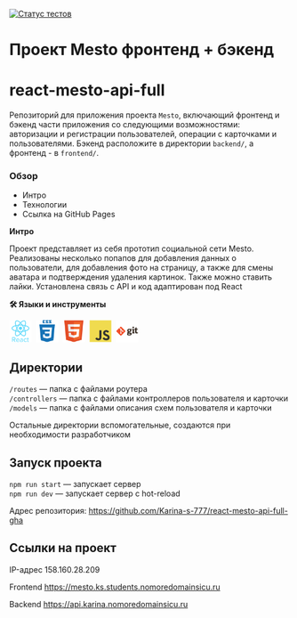 [![Статус тестов](../../actions/workflows/tests.yml/badge.svg)](../../actions/workflows/tests.yml)

# Проект Mesto фронтенд + бэкенд

# react-mesto-api-full
Репозиторий для приложения проекта `Mesto`, включающий фронтенд и бэкенд части приложения со следующими возможностями: авторизации и регистрации пользователей, операции с карточками и пользователями. Бэкенд расположите в директории `backend/`, а фронтенд - в `frontend/`. 

### Обзор
* Интро
* Технологии
* Ссылка на GitHub Pages

**Интро**

Проект представляет из себя прототип социальной сети Mesto.
Реализованы несколько попапов для добавления данных о пользователи, для добавления фото на страницу, а также для смены аватара и подтверждения удаления картинок.
Также можно ставить лайки.
Установлена связь с API и код адаптирован под React

**:hammer_and_wrench: Языки и инструменты**

<div>
  <img src="https://github.com/devicons/devicon/blob/master/icons/react/react-original-wordmark.svg" title="React" alt="React" width="40" height="40"/>&nbsp;
  <img src="https://github.com/devicons/devicon/blob/master/icons/css3/css3-plain-wordmark.svg"  title="CSS3" alt="CSS" width="40" height="40"/>&nbsp;
  <img src="https://github.com/devicons/devicon/blob/master/icons/html5/html5-original.svg" title="HTML5" alt="HTML" width="40" height="40"/>&nbsp;
  <img src="https://github.com/devicons/devicon/blob/master/icons/javascript/javascript-original.svg" title="JavaScript" alt="JavaScript" width="40" height="40"/>&nbsp;
  <img src="https://github.com/devicons/devicon/blob/master/icons/git/git-original-wordmark.svg" title="Git" **alt="Git" width="40" height="40"/>
</div>
  
  ## Директории

`/routes` — папка с файлами роутера  
`/controllers` — папка с файлами контроллеров пользователя и карточки   
`/models` — папка с файлами описания схем пользователя и карточки  
  
Остальные директории вспомогательные, создаются при необходимости разработчиком

## Запуск проекта

`npm run start` — запускает сервер   
`npm run dev` — запускает сервер с hot-reload

Адрес репозитория: https://github.com/Karina-s-777/react-mesto-api-full-gha

## Ссылки на проект

IP-адрес 158.160.28.209

Frontend https://mesto.ks.students.nomoredomainsicu.ru

Backend https://api.karina.nomoredomainsicu.ru
